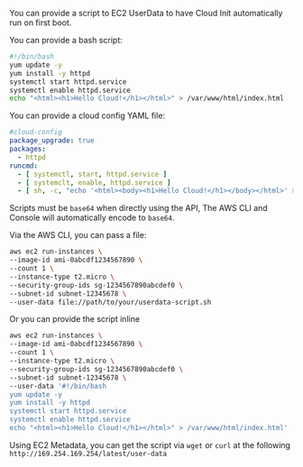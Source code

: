 You can provide a script to EC2 UserData to have Cloud Init automatically run on first boot.

You can provide a bash script:

```sh
#!/bin/bash
yum update -y
yum install -y httpd
systemctl start httpd.service
systemctl enable httpd.service
echo "<html><h1>Hello Cloud!</h1></html>" > /var/www/html/index.html
```

You can provide a cloud config YAML file:

```yaml
#cloud-config
package_upgrade: true
packages:
  - httpd
runcmd:
  - [ systemctl, start, httpd.service ]
  - [ systemclt, enable, httpd.service ]
  - [ sh, -c, "echo '<html><body><h1>Hello Cloud!</h1></body></html>' > /var/www/html/index.html" ]
```

Scripts must be `base64` when directly using the API, The AWS CLI and Console will automatically encode to `base64`.

Via the AWS CLI, you can pass a file:

```sh
aws ec2 run-instances \
--image-id ami-0abcdf1234567890 \
--count 1 \
--instance-type t2.micro \
--security-group-ids sg-1234567890abcdef0 \
--subnet-id subnet-12345678 \
--user-data file://path/to/your/userdata-script.sh
```

Or you can provide the script inline

```sh
aws ec2 run-instances \
--image-id ami-0abcdf1234567890 \
--count 1 \
--instance-type t2.micro \
--security-group-ids sg-1234567890abcdef0 \
--subnet-id subnet-12345678 \
--user-data '#!/bin/bash
yum update -y
yum install -y httpd
systemctl start httpd.service
systemctl enable httpd.service
echo "<html><h1>Hello Cloud!</h1></html>" > /var/www/html/index.html'
```

Using EC2 Metadata, you can get the script via `wget` or `curl` at the following `http://169.254.169.254/latest/user-data`
